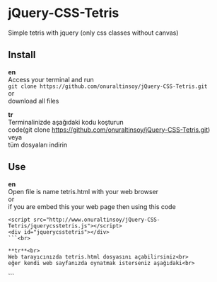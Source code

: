 # jQuery-CSS-Tetris
Simple tetris with jquery (only css classes without canvas)
## Install
**en**<br>
Access your terminal and run<br>
```git clone https://github.com/onuraltinsoy/jQuery-CSS-Tetris.git```<br>
or<br>
download all files<br>

**tr**<br>
Terminalinizde aşağıdaki kodu koşturun<br>
code(git clone https://github.com/onuraltinsoy/jQuery-CSS-Tetris.git)<br>
veya<br>
tüm dosyaları indirin<br>

## Use
**en**<br>
Open file is name tetris.html with your web browser<br>
or<br>
if you are embed this your web page then using this code<br>
```
<script src="http://www.onuraltinsoy/jQuery-CSS-Tetris/jquerycsstetris.js"></script>
<div id="jquerycsstetris"></div>
```<br>

**tr**<br>
Web tarayıcınızda tetris.html dosyasını açabilirsiniz<br>
eğer kendi web sayfanızda oynatmak isterseniz aşağıdaki<br>
```
<script src="http://www.onuraltinsoy/jQuery-CSS-Tetris/jquerycsstetris.js"></script>
<div id="jquerycsstetris"></div>
```